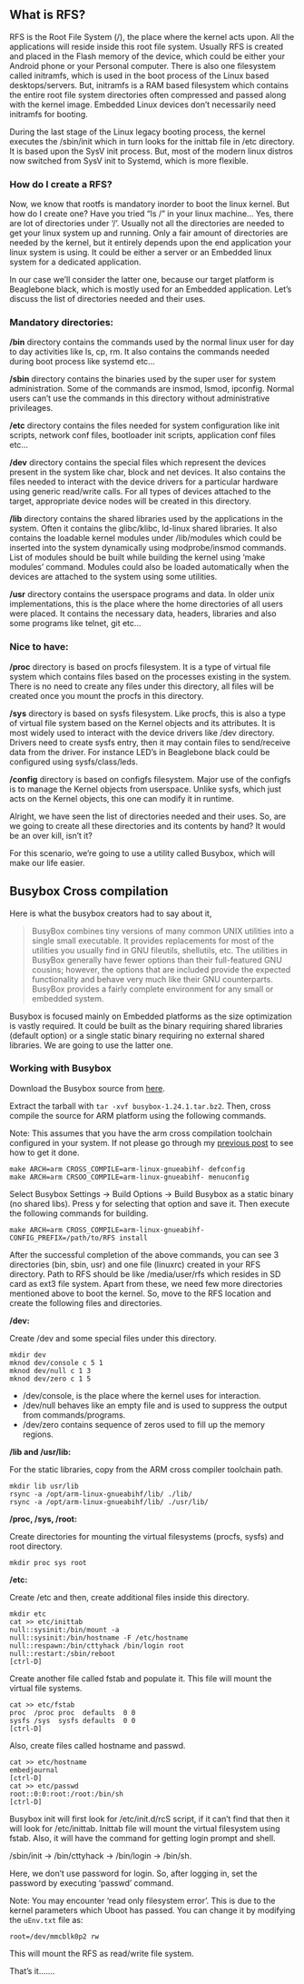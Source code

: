 ## What is RFS?

RFS is the Root File System (/), the place where the kernel acts upon. All  the applications will reside inside this root file system. Usually RFS  is created and placed in the Flash memory of the device, which could be  either your Android phone or your Personal computer. There is also one  filesystem called initramfs, which is used in the boot process of the  Linux based desktops/servers. But, initramfs is a RAM based filesystem  which contains the entire root file system directories often compressed  and passed along with the kernel image. Embedded Linux devices don’t  necessarily need initramfs for booting.

During the last stage of  the Linux legacy booting process, the kernel executes the /sbin/init  which in turn looks for the inittab file in /etc directory. It is based  upon the SysV init process. But, most of the modern linux distros now  switched from SysV init to Systemd, which is more flexible.

### How do I create a RFS?

Now, we know that rootfs is mandatory inorder to boot the linux kernel. But  how do I create one? Have you tried “ls /” in your linux machine… Yes,  there are lot of directories under ‘/’. Usually not all the directories  are needed to get your linux system up and running. Only a fair amount  of directories are needed by the kernel, but it entirely depends upon  the end application your linux system is using. It could be either a  server or an Embedded linux system for a dedicated application.

In our case we’ll consider the latter one, because our target platform is  Beaglebone black, which is mostly used for an Embedded application.  Let’s discuss the list of directories needed and their uses.

### Mandatory directories:

**/bin** directory contains the commands used by the normal linux user for day  to day activities like ls, cp, rm. It also contains the commands needed  during boot process like systemd etc…

**/sbin**  directory contains the binaries used by the super user for system  administration. Some of the commands are insmod, lsmod, ipconfig. Normal users can’t use the commands in this directory without administrative  privileages.

**/etc** directory contains the files  needed for system configuration like init scripts, network conf files,  bootloader init scripts, application conf files etc…

**/dev** directory contains the special files which represent the devices  present in the system like char, block and net devices. It also contains the files needed to interact with the device drivers for a particular  hardware using generic read/write calls. For all types of devices  attached to the target, appropriate device nodes will be created in this directory.

**/lib** directory contains the shared  libraries used by the applications in the system. Often it contains the  glibc/klibc, ld-linux shared libraries. It also contains the loadable  kernel modules under /lib/modules which could be inserted into the  system dynamically using modprobe/insmod commands. List of modules  should be built while building the kernel using ‘make modules’ command.  Modules could also be loaded automatically when the devices are attached to the system using some utilities.

**/usr**  directory contains the userspace programs and data. In older unix  implementations, this is the place where the home directories of all  users were placed. It contains the necessary data, headers, libraries  and also some programs like telnet, git etc…

### Nice to have:

**/proc** directory is based on procfs filesystem. It is a type of virtual file  system which contains files based on the processes existing in the  system. There is no need to create any files under this directory, all  files will be created once you mount the procfs in this directory.

**/sys** directory is based on sysfs filesystem. Like procfs, this is also a  type of virtual file system based on the Kernel objects and its  attributes. It is most widely used to interact with the device drivers  like /dev directory. Drivers need to create sysfs entry, then it may  contain files to send/receive data from the driver. For instance LED’s  in Beaglebone black could be configured using sysfs/class/leds.

**/config** directory is based on configfs filesystem. Major use of the configfs is to manage the Kernel objects from userspace. Unlike sysfs, which just  acts on the Kernel objects, this one can modify it in runtime.

Alright, we have seen the list of directories needed and their uses. So, are we  going to create all these directories and its contents by hand? It would be an over kill, isn’t it?

For this scenario, we’re going to use a utility called Busybox, which will make our life easier.

## Busybox Cross compilation

Here is what the busybox creators had to say about it,

> BusyBox combines tiny versions of many common UNIX utilities into a single  small executable. It provides replacements for most of the utilities you usually find in GNU fileutils, shellutils, etc. The utilities in  BusyBox generally have fewer options than their full-featured GNU  cousins; however, the options that are included provide the expected  functionality and behave very much like their GNU counterparts. BusyBox  provides a fairly complete environment for any small or embedded system.

Busybox is focused mainly on Embedded platforms as the size optimization is  vastly required. It could be built as the binary requiring shared  libraries (default option) or a single static binary requiring no  external shared libraries. We are going to use the latter one.

### Working with Busybox

Download the Busybox source from [here](https://busybox.net/downloads/busybox-1.24.1.tar.bz2).

Extract the tarball with `tar -xvf busybox-1.24.1.tar.bz2`. Then, cross compile the source for ARM platform using the following commands.

Note: This assumes that you have the arm cross compilation toolchain configured in your system. If not please go through my [previous post](https://embedjournal.com/kernel-compilation-beaglebone-black/) to see how to get it done.

```
make ARCH=arm CROSS_COMPILE=arm-linux-gnueabihf- defconfig
make ARCH=arm CRSOO_COMPILE=arm-linux-gnueabihf- menuconfig
```

Select Busybox Settings -> Build Options  -> Build Busybox as a static binary (no shared libs). Press y for  selecting that option and save it. Then execute the following commands  for building.

```
make ARCH=arm CROSS_COMPILE=arm-linux-gnueabihf- CONFIG_PREFIX=/path/to/RFS install
```

After the successful completion of the above commands, you can see 3 directories (bin, sbin, usr) and one file  (linuxrc) created in your RFS directory. Path to RFS should be like  /media/user/rfs which resides in SD card as ext3 file system. Apart from these, we need few more directories mentioned above to boot the kernel. So, move to the RFS location and create the following files and  directories.

**/dev:**

Create /dev and some special files under this directory.

```
mkdir dev
mknod dev/console c 5 1
mknod dev/null c 1 3
mknod dev/zero c 1 5
```

- /dev/console, is the place where the kernel uses for interaction.
- /dev/null behaves like an empty file and is used to suppress the output from commands/programs.
- /dev/zero contains sequence of zeros used to fill up the memory regions.

**/lib and /usr/lib:**

For the static libraries, copy from the ARM cross compiler toolchain path.

```
mkdir lib usr/lib
rsync -a /opt/arm-linux-gnueabihf/lib/ ./lib/
rsync -a /opt/arm-linux-gnueabihf/lib/ ./usr/lib/
```

**/proc, /sys, /root:**

Create directories for mounting the virtual filesystems (procfs, sysfs) and root directory.

```
mkdir proc sys root
```

**/etc:**

Create /etc and then, create additional files inside this directory.

```
mkdir etc
cat >> etc/inittab
null::sysinit:/bin/mount -a
null::sysinit:/bin/hostname -F /etc/hostname
null::respawn:/bin/cttyhack /bin/login root
null::restart:/sbin/reboot
[ctrl-D]
```

Create another file called fstab and populate it. This file will mount the virtual file systems.

```
cat >> etc/fstab
proc  /proc proc  defaults  0 0
sysfs /sys  sysfs defaults  0 0
[ctrl-D]
```

Also, create files called hostname and passwd.

```
cat >> etc/hostname
embedjournal
[ctrl-D]
cat >> etc/passwd
root::0:0:root:/root:/bin/sh
[ctrl-D]
```

Busybox init will first look for  /etc/init.d/rcS script, if it can’t find that then it will look for  /etc/inittab. Inittab file will mount the virtual filesystem using  fstab. Also, it will have the command for getting login prompt and  shell.

/sbin/init -> /bin/cttyhack -> /bin/login -> /bin/sh.

Here, we don’t use password for login. So, after logging in, set the password by executing ‘passwd’ command.

Note: You may encounter ‘read only filesystem error’. This is due to the  kernel parameters which Uboot has passed. You can change it by modifying the `uEnv.txt` file as:

```
root=/dev/mmcblk0p2 rw
```

This will mount the RFS as read/write file system.

That’s it…....